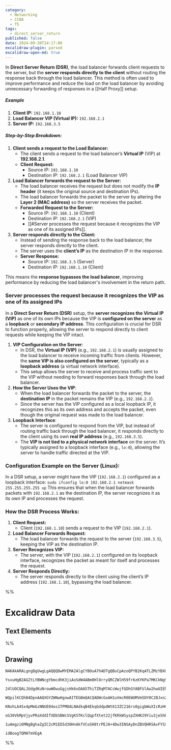 ```yaml
---
category:
  - Networking
  - CCNA
  - f5
tags:
  - direct_server_return
published: false
date: 2024-09-30T14:17:00
excalidraw-plugin: parsed
excalidraw-open-md: true
---
```

In **Direct Server Return (DSR)**, the load balancer forwards client requests to the server, but the **server responds directly to the client** without routing the response back through the load balancer. This method is often used to improve performance and reduce the load on the load balancer by avoiding unnecessary forwarding of responses in a [[Half Proxy]] setup.
##### **Example**
1. **Client IP:** `192.168.1.10`
2. **Load Balancer VIP (Virtual IP):** `192.168.2.1`
3. **Server IP:** `192.168.3.5`
##### **Step-by-Step Breakdown:**
1. **Client sends a request to the Load Balancer:**
    - The client sends a request to the load balancer’s **Virtual IP** (VIP) at **192.168.2.1**.
    - **Client Request:**
        - Source IP: `192.168.1.10`
        - Destination IP: `192.168.2.1` (Load Balancer VIP)
2. **Load Balancer forwards the request to the Server:**
    - The load balancer receives the request but does not modify the **IP header** (it keeps the original source and destination IPs).
    - The load balancer forwards the packet to the server by altering the **Layer 2 (MAC address)** so the server receives the packet.
    - **Forwarded Request to the Server:**
        - Source IP: `192.168.1.10` (Client)
        - Destination IP: `192.168.2.1` (VIP)
        - [[#Server processes the request because it recognizes the VIP as one of its assigned IPs]].
3. **Server responds directly to the Client:**
    - Instead of sending the response back to the load balancer, the server responds directly to the client.
    - The server uses the **client’s IP** as the destination IP in the response.
    - **Server Response:**
        - Source IP: `192.168.3.5` (Server)
        - Destination IP: `192.168.1.10` (Client)

This means the **response bypasses the load balancer**, improving performance by reducing the load balancer's involvement in the return path.
### Server processes the request because it recognizes the VIP as one of its assigned IPs
In a **Direct Server Return (DSR)** setup, the **server recognizes the Virtual IP (VIP)** as one of its own IPs because the VIP is **configured on the server** as a **loopback** or **secondary IP address**. This configuration is crucial for DSR to function properly, allowing the server to respond directly to client requests while keeping the VIP intact.
1. **VIP Configuration on the Server**:
    - In DSR, the **Virtual IP (VIP)** (e.g., `192.168.2.1`) is usually assigned to the load balancer to receive incoming traffic from clients. However, the **same VIP is also configured on the server**, typically as a **loopback address** (a virtual network interface).
    - This setup allows the server to receive and process traffic sent to the VIP without needing to forward responses back through the load balancer.
2. **How the Server Uses the VIP**:
    - When the load balancer forwards the packet to the server, the **destination IP** in the packet remains the VIP (e.g., `192.168.2.1`).
    - Since the server has the VIP configured as a local loopback IP, it recognizes this as its own address and accepts the packet, even though the original request was made to the load balancer.
3. **Loopback Interface**:
    - The server is configured to respond from the VIP, but instead of routing traffic back through the load balancer, it responds directly to the client using its own **real IP address** (e.g., `192.168.3.5`).
    - The **VIP is not tied to a physical network interface** on the server. It’s typically assigned to a loopback interface (e.g., `lo:0`), allowing the server to handle traffic directed at the VIP.
### **Configuration Example on the Server (Linux)**:
In a DSR setup, a server might have the VIP (`192.168.2.1`) configured as a loopback interface:
`sudo ifconfig lo:0 192.168.2.1 netmask 255.255.255.255 up`
This ensures that when the load balancer forwards packets with `192.168.2.1` as the destination IP, the server recognizes it as its own IP and processes the request.
### **How the DSR Process Works**:
1. **Client Request:**
    - Client (`192.168.1.10`) sends a request to the VIP (`192.168.2.1`).
2. **Load Balancer Forwards Request:**
    - The load balancer forwards the request to the server (`192.168.3.5`), keeping the VIP as the destination IP.
3. **Server Recognizes VIP:**
    - The server, with the VIP (`192.168.2.1`) configured on its loopback interface, recognizes the packet as meant for itself and processes the request.
4. **Server Responds Directly:**
    - The server responds directly to the client using the client’s IP address (`192.168.1.10`), bypassing the load balancer.


%%
# Excalidraw Data
## Text Elements
%%
## Drawing
```compressed-json
N4KAkARALgngDgUwgLgAQQQDwMYEMA2AlgCYBOuA7hADTgQBuCpAzoQPYB2KqATLZMzYBXUtiRoIACyhQ4zZAHoFAc0JRJQgEYA6bGwC2CgF7N6hbEcK4OCtptbErHALRY8RMpWdx8Q1TdIEfARcZgRmBShcZQUebTiADho6IIR9BA4oZm4AbXAwUDAiiBJuCAAxAEYeAFEAGSEAaQAlTShiAC0ASQBrAHkAYQoARyFiADZkoshYRDKAM0CETyp+

YsxuHgB2AGZtLYBWNcgYbmcdhK3jiAoSdW4ABm0Hl8rryQRCZWlH59fr6zKYKPa7MKCkNg9BADNj4NikMoAYkqCBRKKmxU0uGwPWUEKEHGIMLhCIk4OszDguECmQxkHmhHw+AAyrBgRJBB46RAwRCoQB1O6STag8GQhCsmDs9Cc0rXfHfDjhbJoN75SBsKnYNSnVUva544RwLrEFWoHIAXWui1w6RN3A4QiZ10IhKwZVwD25+MJSuYZsdzvVPIQy

24lUOCQALJUdgdKuNrowWOwuGgjsHk6xOAA5ThiTZRqM7ACcWwjfGDhGYABFUlAw2hwUIENdNMJCTVgulMgGnfhrkI4MRcA3iOGtjxYwl41txlGHmrphAiBweg7+9c4TjG6h5gQwtc4GxXVlcuqwHlpkUHscbxerRer9eni9F3ewK/Xg/1Y/l3BAn9ERwlyP9ilYfQnVHBAAAVAOYYDuGbVtg3wUIoBhfR9DUMcYJPWk0GfG8/nfC8v0XX98gAXz

WQpilKCQhB4DpnAAQXGYZWNwHgowAITEGBmQACQADWcGoAH1uVmcR0EWUMVm5DY0C2BJxn2DNl11VBnCjA4EmuW5iHuNByKXYoPi+H5TJI8zIEBaVb2DXlxWJeEkTRVEkDbbFcR9IlYXcslyA4SlqQyKBuQZJlJWlHlYTlZyxQFIURSSvkJTZWT4q5eVhEVZVw2uTVsR1cN9WDQ0hxNM1LWtcg7XHNBAwHKs3WU9BcEqb0O2IP0+yDZcwl3HgHhL

KNxhLA4Sx4pMmGzNNUE04os1TPMOALNAdkqB4EkqGddpdWt613ZC216rs0gigbWuXIcRzHCcpwueMEh2csdi3V112azdULYHcmr3A8UP/fCz0Ip8L0/D8HgfO8iOIt87KR79rwtX8j3g4DarAgRCEgtCGzg5VEKbUgWy3dDMOwmRljw09zxfWy7zMyiiio8A/wgXA4DgVloO4OjoA+dIyiIb5IrWBhCAQCheN8qrCTc0l0EReYNc1jEIGwEQaSgL

oG30VkMpVjyvPRaXddIfXDbSBWcSVgKSTKclQqpfXtet22jfKRkWSyspZXHK29Yiu3jeShBBWM4U0ErYpvfDo2TfFWLsuDr2w8yCPmnyyR+qK/Idezg2jb6LUyr1JzE9LiPyk4KByltRltPMkubeTtIG8yZlCCMWTRtDzuc6NgAVLAoFYiXFpXBB5il4uk9HtIBdIKebbYCgPlwIGWuHn20hqQlWM37eQiBnmz+15hsAhJkRO4VT1MOaXb/v/AAE

1uAmgzi6MNgBghaZgIC2cM1ED5d30HnAkfVCoSH8trPEJA+4Dw3INSAyDnZBVQHRSAvFYSX0RAMEsJCSHlHKNyZoCBlBQVVhARENQaxMKYRQiAECl6l1TlCCuUBUw3WlgBBAZhhDMAAOKkBQf3WS+9i42nSNQt0kiODKGAcuDIuBNDBCBmdYM2AiBwCQhTUGxQOC2lkro5cwgoCrgscYjhxQ7AACsEDYCyMyMxcAACybBiAIGPpo7R3B9z4DCOAG

idBoogTQMATmVEgA
```
%%